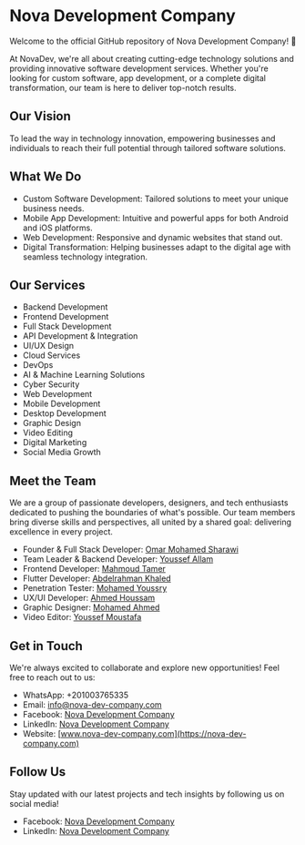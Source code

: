 # Nova Development Company
Welcome to the official GitHub repository of Nova Development Company! 🚀

At NovaDev, we're all about creating cutting-edge technology solutions and providing innovative software development services. Whether you're looking for custom software, app development, or a complete digital transformation, our team is here to deliver top-notch results.

## Our Vision
To lead the way in technology innovation, empowering businesses and individuals to reach their full potential through tailored software solutions.

## What We Do
- Custom Software Development: Tailored solutions to meet your unique business needs.
- Mobile App Development: Intuitive and powerful apps for both Android and iOS platforms.
- Web Development: Responsive and dynamic websites that stand out.
- Digital Transformation: Helping businesses adapt to the digital age with seamless technology integration.

## Our Services
- Backend Development
- Frontend Development
- Full Stack Development
- API Development & Integration
- UI/UX Design
- Cloud Services
- DevOps
- AI & Machine Learning Solutions
- Cyber Security
- Web Development
- Mobile Development
- Desktop Development
- Graphic Design
- Video Editing
- Digital Marketing
- Social Media Growth

## Meet the Team
We are a group of passionate developers, designers, and tech enthusiasts dedicated to pushing the boundaries of what's possible. Our team members bring diverse skills and perspectives, all united by a shared goal: delivering excellence in every project.
- Founder & Full Stack Developer: [Omar Mohamed Sharawi](https://linkedin.com/in/omarmosharawi)
- Team Leader & Backend Developer: [Youssef Allam](https://www.linkedin.com/in/youssif-hassan-495697249/)
- Frontend Developer: [Mahmoud Tamer](https://www.linkedin.com/in/mahmoudtamer0/)
- Flutter Developer: [Abdelrahman Khaled](https://www.linkedin.com/in/abdelrahman-seif-94b7672b8/)
- Penetration Tester: [Mohamed Youssry](https://www.linkedin.com/in/mohamed-yousry-elsayed-23b86a230/)
- UX/UI Developer: [Ahmed Houssam](https://www.linkedin.com/in/ahmed-hossam-71a00524a/)
- Graphic Designer: [Mohamed Ahmed](https://www.facebook.com/hamo.ga.3)
- Video Editor: [Youssef Moustafa](https://www.facebook.com/Youssef.Mostafa009)

## Get in Touch
We're always excited to collaborate and explore new opportunities! Feel free to reach out to us:
- WhatsApp: +201003765335
- Email: info@nova-dev-company.com
- Facebook: [Nova Development Company](https://www.facebook.com/novadevcompany)
- LinkedIn: [Nova Development Company](https://www.linkedin.com/company/novadevcompany)
- Website: [www.nova-dev-company.com](https://nova-dev-company.com)

## Follow Us
Stay updated with our latest projects and tech insights by following us on social media!
- Facebook: [Nova Development Company](https://www.facebook.com/novadevcompany)
- LinkedIn: [Nova Development Company](https://www.linkedin.com/company/novadevcompany)
